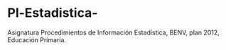 # Pl-Estadistica-
Asignatura Procedimientos de Información Estadística, BENV, plan 2012, Educación Primaria.
